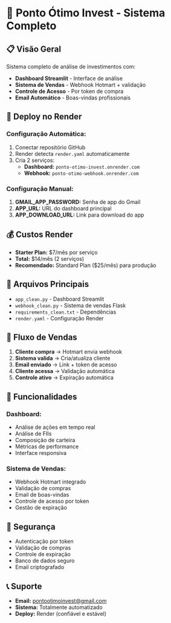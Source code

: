 # 🎯 Ponto Ótimo Invest - Sistema Completo

## 📋 Visão Geral

Sistema completo de análise de investimentos com:
- **Dashboard Streamlit** - Interface de análise
- **Sistema de Vendas** - Webhook Hotmart + validação
- **Controle de Acesso** - Por token de compra
- **Email Automático** - Boas-vindas profissionais

## 🚀 Deploy no Render

### **Configuração Automática:**
1. Conectar repositório GitHub
2. Render detecta `render.yaml` automaticamente
3. Cria 2 serviços:
   - **Dashboard:** `ponto-otimo-invest.onrender.com`
   - **Webhook:** `ponto-otimo-webhook.onrender.com`

### **Configuração Manual:**
1. **GMAIL_APP_PASSWORD:** Senha de app do Gmail
2. **APP_URL:** URL do dashboard principal
3. **APP_DOWNLOAD_URL:** Link para download do app

## 💰 Custos Render

- **Starter Plan:** $7/mês por serviço
- **Total:** $14/mês (2 serviços)
- **Recomendado:** Standard Plan ($25/mês) para produção

## 🔧 Arquivos Principais

- `app_clean.py` - Dashboard Streamlit
- `webhook_clean.py` - Sistema de vendas Flask
- `requirements_clean.txt` - Dependências
- `render.yaml` - Configuração Render

## 📱 Fluxo de Vendas

1. **Cliente compra** → Hotmart envia webhook
2. **Sistema valida** → Cria/atualiza cliente
3. **Email enviado** → Link + token de acesso
4. **Cliente acessa** → Validação automática
5. **Controle ativo** → Expiração automática

## 🎯 Funcionalidades

### **Dashboard:**
- Análise de ações em tempo real
- Análise de FIIs
- Composição de carteira
- Métricas de performance
- Interface responsiva

### **Sistema de Vendas:**
- Webhook Hotmart integrado
- Validação de compras
- Email de boas-vindas
- Controle de acesso por token
- Gestão de expiração

## 🔐 Segurança

- Autenticação por token
- Validação de compras
- Controle de expiração
- Banco de dados seguro
- Email criptografado

## 📞 Suporte

- **Email:** pontootimoinvest@gmail.com
- **Sistema:** Totalmente automatizado
- **Deploy:** Render (confiável e estável)
